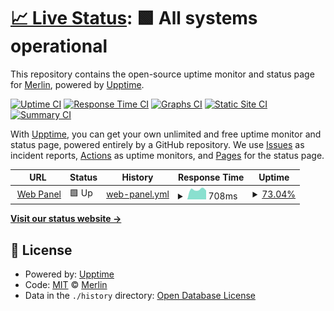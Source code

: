 # [📈 Live Status](https://demo.upptime.js.org): <!--live status--> **🟩 All systems operational**

This repository contains the open-source uptime monitor and status page for [Merlin](https://demo.upptime.js.org), powered by [Upptime](https://github.com/upptime/upptime).

[![Uptime CI](https://github.com/BothimTV/uptime/workflows/Uptime%20CI/badge.svg)](https://github.com/BothimTV/uptime/actions?query=workflow%3A%22Uptime+CI%22)
[![Response Time CI](https://github.com/BothimTV/uptime/workflows/Response%20Time%20CI/badge.svg)](https://github.com/BothimTV/uptime/actions?query=workflow%3A%22Response+Time+CI%22)
[![Graphs CI](https://github.com/BothimTV/uptime/workflows/Graphs%20CI/badge.svg)](https://github.com/BothimTV/uptime/actions?query=workflow%3A%22Graphs+CI%22)
[![Static Site CI](https://github.com/BothimTV/uptime/workflows/Static%20Site%20CI/badge.svg)](https://github.com/BothimTV/uptime/actions?query=workflow%3A%22Static+Site+CI%22)
[![Summary CI](https://github.com/BothimTV/uptime/workflows/Summary%20CI/badge.svg)](https://github.com/BothimTV/uptime/actions?query=workflow%3A%22Summary+CI%22)

With [Upptime](https://upptime.js.org), you can get your own unlimited and free uptime monitor and status page, powered entirely by a GitHub repository. We use [Issues](https://github.com/BothimTV/uptime/issues) as incident reports, [Actions](https://github.com/BothimTV/uptime/actions) as uptime monitors, and [Pages](https://demo.upptime.js.org) for the status page.

<!--start: status pages-->
<!-- This summary is generated by Upptime (https://github.com/upptime/upptime) -->
<!-- Do not edit this manually, your changes will be overwritten -->
<!-- prettier-ignore -->
| URL | Status | History | Response Time | Uptime |
| --- | ------ | ------- | ------------- | ------ |
| <img alt="" src="https://favicons.githubusercontent.com/panel.bothimtv.com" height="13"> [Web Panel](https://panel.bothimtv.com) | 🟩 Up | [web-panel.yml](https://github.com/BothimTV/uptime/commits/HEAD/history/web-panel.yml) | <details><summary><img alt="Response time graph" src="./graphs/web-panel/response-time-week.png" height="20"> 708ms</summary><br><a href="https://demo.upptime.js.org/history/web-panel"><img alt="Response time 722" src="https://img.shields.io/endpoint?url=https%3A%2F%2Fraw.githubusercontent.com%2FBothimTV%2Fuptime%2FHEAD%2Fapi%2Fweb-panel%2Fresponse-time.json"></a><br><a href="https://demo.upptime.js.org/history/web-panel"><img alt="24-hour response time 771" src="https://img.shields.io/endpoint?url=https%3A%2F%2Fraw.githubusercontent.com%2FBothimTV%2Fuptime%2FHEAD%2Fapi%2Fweb-panel%2Fresponse-time-day.json"></a><br><a href="https://demo.upptime.js.org/history/web-panel"><img alt="7-day response time 708" src="https://img.shields.io/endpoint?url=https%3A%2F%2Fraw.githubusercontent.com%2FBothimTV%2Fuptime%2FHEAD%2Fapi%2Fweb-panel%2Fresponse-time-week.json"></a><br><a href="https://demo.upptime.js.org/history/web-panel"><img alt="30-day response time 722" src="https://img.shields.io/endpoint?url=https%3A%2F%2Fraw.githubusercontent.com%2FBothimTV%2Fuptime%2FHEAD%2Fapi%2Fweb-panel%2Fresponse-time-month.json"></a><br><a href="https://demo.upptime.js.org/history/web-panel"><img alt="1-year response time 722" src="https://img.shields.io/endpoint?url=https%3A%2F%2Fraw.githubusercontent.com%2FBothimTV%2Fuptime%2FHEAD%2Fapi%2Fweb-panel%2Fresponse-time-year.json"></a></details> | <details><summary><a href="https://demo.upptime.js.org/history/web-panel">73.04%</a></summary><a href="https://demo.upptime.js.org/history/web-panel"><img alt="All-time uptime 84.91%" src="https://img.shields.io/endpoint?url=https%3A%2F%2Fraw.githubusercontent.com%2FBothimTV%2Fuptime%2FHEAD%2Fapi%2Fweb-panel%2Fuptime.json"></a><br><a href="https://demo.upptime.js.org/history/web-panel"><img alt="24-hour uptime 0.00%" src="https://img.shields.io/endpoint?url=https%3A%2F%2Fraw.githubusercontent.com%2FBothimTV%2Fuptime%2FHEAD%2Fapi%2Fweb-panel%2Fuptime-day.json"></a><br><a href="https://demo.upptime.js.org/history/web-panel"><img alt="7-day uptime 73.04%" src="https://img.shields.io/endpoint?url=https%3A%2F%2Fraw.githubusercontent.com%2FBothimTV%2Fuptime%2FHEAD%2Fapi%2Fweb-panel%2Fuptime-week.json"></a><br><a href="https://demo.upptime.js.org/history/web-panel"><img alt="30-day uptime 84.91%" src="https://img.shields.io/endpoint?url=https%3A%2F%2Fraw.githubusercontent.com%2FBothimTV%2Fuptime%2FHEAD%2Fapi%2Fweb-panel%2Fuptime-month.json"></a><br><a href="https://demo.upptime.js.org/history/web-panel"><img alt="1-year uptime 84.91%" src="https://img.shields.io/endpoint?url=https%3A%2F%2Fraw.githubusercontent.com%2FBothimTV%2Fuptime%2FHEAD%2Fapi%2Fweb-panel%2Fuptime-year.json"></a></details>

<!--end: status pages-->

[**Visit our status website →**](https://demo.upptime.js.org)

## 📄 License

- Powered by: [Upptime](https://github.com/upptime/upptime)
- Code: [MIT](./LICENSE) © [Merlin](https://demo.upptime.js.org)
- Data in the `./history` directory: [Open Database License](https://opendatacommons.org/licenses/odbl/1-0/)
